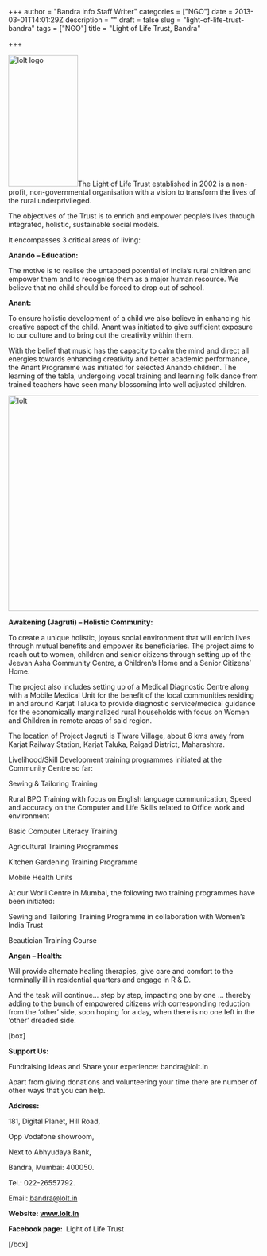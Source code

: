 +++
author = "Bandra info Staff Writer"
categories = ["NGO"]
date = 2013-03-01T14:01:29Z
description = ""
draft = false
slug = "light-of-life-trust-bandra"
tags = ["NGO"]
title = "Light of Life Trust, Bandra"

+++


<p><a href="https://i2.wp.com/bandra.info/wp-content/uploads/2013/04/lolt-logo.jpg?ssl=1"><img loading="lazy" class="size-full wp-image-938 alignright" alt="lolt logo" src="https://i2.wp.com/bandra.info/wp-content/uploads/2013/04/lolt-logo.jpg?resize=140%2C265&#038;ssl=1" width="140" height="265" data-recalc-dims="1" /></a>The Light of Life Trust established in 2002 is a non-profit, non-governmental organisation with a vision to transform the lives of the rural underprivileged.</p>
<p>The objectives of the Trust is to enrich and empower people’s lives through integrated, holistic, sustainable social models.</p>
<p>It encompasses 3 critical areas of living:</p>
<p><b>Anando &#8211; Education:</b></p>
<p>The motive is to realise the untapped potential of India’s rural children and empower them and to recognise them as a major human resource. We believe that no child should be forced to drop out of school.</p>
<p><b>Anant:</b></p>
<p>To ensure holistic development of a child we also believe in enhancing his creative aspect of the child. Anant was initiated to give sufficient exposure to our culture and to bring out the creativity within them.</p>
<p>With the belief that music has the capacity to calm the mind and direct all energies towards enhancing creativity and better academic performance, the Anant Programme was initiated for selected Anando children. The learning of the tabla, undergoing vocal training and learning folk dance from trained teachers have seen many blossoming into well adjusted children.</p>
<p><a href="https://i1.wp.com/bandra.info/wp-content/uploads/2013/04/lolt.jpg?ssl=1"><img loading="lazy" class="size-full wp-image-939 aligncenter" alt="lolt" src="https://i1.wp.com/bandra.info/wp-content/uploads/2013/04/lolt.jpg?resize=598%2C434&#038;ssl=1" width="598" height="434" srcset="https://i1.wp.com/bandra.info/wp-content/uploads/2013/04/lolt.jpg?w=598&amp;ssl=1 598w, https://i1.wp.com/bandra.info/wp-content/uploads/2013/04/lolt.jpg?resize=300%2C217&amp;ssl=1 300w" sizes="(max-width: 598px) 100vw, 598px" data-recalc-dims="1" /></a></p>
<p><b>Awakening (Jagruti) &#8211; Holistic Community:</b></p>
<p>To create a unique holistic, joyous social environment that will enrich lives through mutual benefits and empower its beneficiaries. The project aims to reach out to women, children and senior citizens through setting up of the Jeevan Asha Community Centre, a Children’s Home and a Senior Citizens’ Home.</p>
<p>The project also includes setting up of a Medical Diagnostic Centre along with a Mobile Medical Unit for the benefit of the local communities residing in and around Karjat Taluka to provide diagnostic service/medical guidance for the economically marginalized rural households with focus on Women and Children in remote areas of said region.</p>
<p>The location of Project Jagruti is Tiware Village, about 6 kms away from Karjat Railway Station, Karjat Taluka, Raigad District, Maharashtra.</p>
<p>Livelihood/Skill Development training programmes initiated at the Community Centre so far:</p>
<p>Sewing &amp; Tailoring Training</p>
<p>Rural BPO Training with focus on English language communication, Speed and accuracy on the Computer and Life Skills related to Office work and environment</p>
<p>Basic Computer Literacy Training</p>
<p>Agricultural Training Programmes</p>
<p>Kitchen Gardening Training Programme</p>
<p>Mobile Health Units</p>
<p>At our Worli Centre in Mumbai, the following two training programmes have been initiated:</p>
<p>Sewing and Tailoring Training Programme in collaboration with Women’s India Trust</p>
<p>Beautician Training Course</p>
<p><b>Angan &#8211; Health: </b></p>
<p>Will provide alternate healing therapies, give care and comfort to the terminally ill in residential quarters and engage in R &amp; D.</p>
<p>And the task will continue&#8230; step by step, impacting one by one … thereby adding to the bunch of empowered citizens with corresponding reduction from the ‘other’ side, soon hoping for a day, when there is no one left in the &#8216;other&#8217; dreaded side.</p>
[box]
<p><b>Support Us:</b></p>
<p>Fundraising ideas and Share your experience: bandra@lolt.in</p>
<p>Apart from giving donations and volunteering your time there are number of other ways that you can help.</p>
<p><b>Address:</b></p>
<p>181, Digital Planet, Hill Road,</p>
<p>Opp Vodafone showroom,</p>
<p>Next to Abhyudaya Bank,</p>
<p>Bandra, Mumbai: 400050.</p>
<p>Tel.: 022-26557792.</p>
<p>Email: <a href="mailto:bandra@lolt.in">bandra@lolt.in</a></p>
<p><b>Website: <a href="https://www.lolt.in/">www.lolt.in</a></b></p>
<p><b>Facebook page: </b> Light of Life Trust</p>
[/box]



